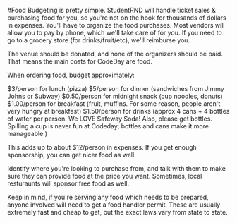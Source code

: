 #Food
Budgeting is pretty simple. StudentRND will handle ticket sales & purchasing food for you, so you're not on the hook for thousands of dollars in expenses. You'll have to organize the food purchases. Most vendors will allow you to pay by phone, which we'll take care of for you. If you need to go to a grocery store (for drinks/fruit/etc), we'll reimburse you. 

The venue should be donated, and none of the organizers should be paid. That means the main costs for CodeDay are food. 

When ordering food, budget approximately: 

$3/person for lunch (pizza)
$5/person for dinner (sandwiches from Jimmy Johns or Subway)
$0.50/person for midnight snack (cup noodles, donuts)
$1.00/person for breakfast (fruit, muffins. For some reason, people aren't very hungry at breakfast)
$1.50/person for drinks (approx 4 cans + 4 bottles of water per person. We LOVE Safeway Soda! Also, please get bottles. Spilling a cup is never fun at Codeday; bottles and cans make it more manageable.)

This adds up to about $12/person in expenses. If you get enough sponsorship, you can get nicer food as well. 

Identify where you're looking to purchase from, and talk with them to make sure they can provide food at the price you want. Sometimes, local resturaunts will sponsor free food as well.

Keep in mind, if you're serving any food which needs to be prepared, anyone involved will need to get a food handler permit. These are usually extremely fast and cheap to get, but the exact laws vary from state to state.
